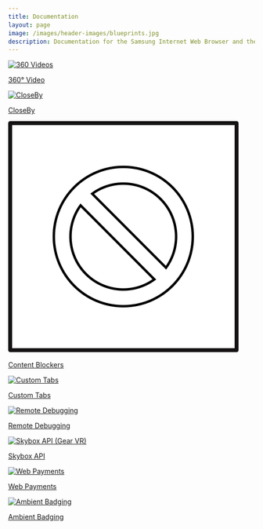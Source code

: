 ```yaml
---
title: Documentation
layout: page
image: /images/header-images/blueprints.jpg
description: Documentation for the Samsung Internet Web Browser and the Samsung Internet for GearVR web browser.
---
```

<div class="doc-subsection">
<div class="icon-title"><a href="video-360"><img src="/images/ico-vid-360.svg" alt="360 Videos"></a>
	<p><a href="video-360.html">360° Video</a></p>
</div>
<div class="icon-title"><a href="closeby"><img src="/images/ico-closeby.svg" alt="CloseBy"></a>
	<p><a href="closeby.html">CloseBy</a></p>
</div>
<div class="icon-title"><a href="content-blockers"><img src="/images/ico-content-blockers.svg" alt="Content Blockers"></a>
	<p><a href="content-blockers.html">Content Blockers</a></p>
</div>
<div class="icon-title"><a href="custom-tabs"><img src="/images/ico-custom-tab.svg" alt="Custom Tabs"></a>
	<p><a href="custom-tabs.html">Custom Tabs</a></p>
</div>
<div class="icon-title"><a href="remote-debugging"><img src="/images/ico-remote-debug.svg" alt="Remote Debugging"></a>
	<p><a href="remote-debugging.html">Remote Debugging</a></p>
</div>
<div class="icon-title"><a href="skybox"><img src="/images/ico-skybox.svg" alt="Skybox API (Gear VR)"></a>
	<p><a href="skybox.html">Skybox API</a></p>
</div>
<div class="icon-title"><a href="web-payments"><img src="/images/ico-payment.svg" alt="Web Payments"></a>
	<p><a href="web-payments.html">Web Payments</a></p>
</div>
<div class="icon-title"><a href="ambient-badging"><img src="/images/ico-ambient-badging.svg" alt="Ambient Badging"></a>
	<p><a href="ambient-badging.html">Ambient Badging</a></p>
</div>
<!--
<div class="icon-title"><a href="#"><img src="/images/ico-si54.svg" alt="Samsung Internet 5.4"></a>
	<p><a href="#">Internet 5.4</a></p>
</div>
-->
</div>